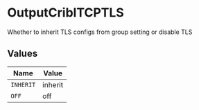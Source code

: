 # OutputCriblTCPTLS

Whether to inherit TLS configs from group setting or disable TLS


## Values

| Name      | Value     |
| --------- | --------- |
| `INHERIT` | inherit   |
| `OFF`     | off       |